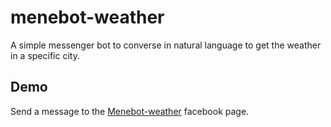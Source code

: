 # menebot-weather
A simple messenger bot to converse in natural language to get the weather in a specific city.

## Demo
Send a message to the [Menebot-weather](https://www.facebook.com/Menebot-weather-214420989014876/) facebook page.
